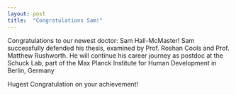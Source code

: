 ```yaml
---
layout: post
title:  "Congratulations Sam!"
---
```


Congratulations to our newest doctor:  Sam Hall-McMaster!
Sam successfully defended his thesis, examined by Prof. Roshan Cools and Prof. Matthew Rushworth.
He will continue his career journey as postdoc at the Schuck Lab, part of the Max Planck Institute for Human Development in Berlin, Germany

Hugest Congratulation on your achievement!
